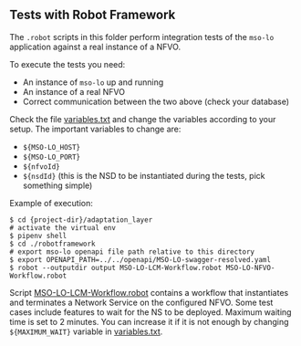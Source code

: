 ## Tests with Robot Framework

The `.robot` scripts in this folder perform integration tests of the `mso-lo` application
against a real instance of a NFVO.

To execute the tests you need:

- An instance of `mso-lo` up and running
- An instance of a real NFVO
- Correct communication between the two above (check your database)

Check the file [variables.txt](./environment/variables.txt) and change the variables according
to your setup. The important variables to change are:

- `${MSO-LO_HOST}`
- `${MSO-LO_PORT}`
- `${nfvoId}`
- `${nsdId}` (this is the NSD to be instantiated during the tests, pick something simple)

Example of execution:

```shell script
$ cd {project-dir}/adaptation_layer
# activate the virtual env
$ pipenv shell
$ cd ./robotframework
# export mso-lo openapi file path relative to this directory
$ export OPENAPI_PATH=../../openapi/MSO-LO-swagger-resolved.yaml
$ robot --outputdir output MSO-LO-LCM-Workflow.robot MSO-LO-NFVO-Workflow.robot
```

Script [MSO-LO-LCM-Workflow.robot](./MSO-LO-LCM-Workflow.robot) contains a workflow that
instantiates and terminates a Network Service on the configured NFVO.
Some test cases include features to wait for the NS to be deployed. Maximum waiting time is set to
2 minutes. You can increase it if it is not enough by changing `${MAXIMUM_WAIT}` variable in
[variables.txt](./environment/variables.txt).
